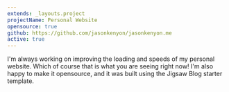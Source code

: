 ```yaml
---
extends: _layouts.project
projectName: Personal Website
opensource: true
github: https://github.com/jasonkenyon/jasonkenyon.me
active: true
---
```


I'm always working on improving the loading and speeds of my personal website.  Which of course that is what you are seeing right now!  I'm also happy to make it opensource, and it was built using the Jigsaw Blog starter template.
